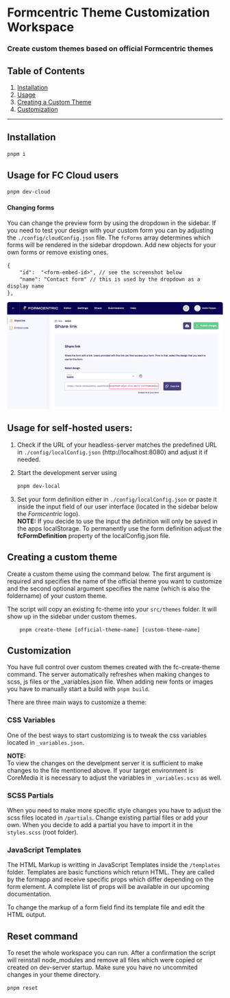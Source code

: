 # Formcentric Theme Customization Workspace

### Create custom themes based on official Formcentric themes

## Table of Contents
1. [Installation](#installation)
2. [Usage](#usage)
3. [Creating a Custom Theme](#creating-a-custom-theme)
4. [Customization](#customization)

---
## Installation

```bash
pnpm i
```

## Usage for FC Cloud users
```bash
pnpm dev-cloud
```
#### Changing forms
You can change the preview form by using the dropdown in the sidebar. If you need to test your design with your custom form you can by adjusting the ```./config/cloudConfig.json``` file. The ```fcForms``` array determines which forms will be rendered in the sidebar dropdown. Add new objects for your own forms or remove existing ones.

```
{
    "id":  "<form-embed-id>", // see the screenshot below 
    "name": "Contact form" // this is used by the dropdown as a display name
},        
```

<img src="./assets/embed-id.png" alt="finding a form embed-id in the fc-cloud" width="800"/>


## Usage for self-hosted users:
1. Check if the URL of your headless-server matches the predefined URL in ```./config/localConfig.json``` (http://localhost:8080) and adjust it if needed.

2. Start the development server using

    ```bash
    pnpm dev-local
    ```
3. Set your form definition either in ```./config/localConfig.json``` or paste it inside the input field of our user interface (located in the sidebar below the *Formcentric* logo). <br>**NOTE:** If you decide to use the input the definition will only be saved in the apps localStorage. To permanently use the form definition adjust the **fcFormDefinition** property of the localConfig.json file.

## Creating a custom theme
Create a custom theme using the command below. The first argument is required and specifies the name of the official theme you want to customize and the second optional argument specifies the name (which is also the foldername) of your custom theme. 


The script will copy an existing fc-theme into your ```src/themes``` folder. It will show up in the sidebar under custom themes.

```
    pnpm create-theme [official-theme-name] [custom-theme-name]
```

## Customization
You have full control over custom themes created with the fc-create-theme command. The server automatically refreshes when making changes to scss, js files or the _variables.json file. When adding new fonts or images you have to manually start a build with ```pnpm build```.

There are three main ways to customize a theme:

### CSS Variables
One of the best ways to start customizing is to tweak the css variables located in ```_variables.json```. 

**NOTE:** <br>
To view the changes on the develpment server it is sufficient to make changes to the file mentioned above. If your target environment is CoreMedia it is necessary to adjust the variables in ```_variables.scss``` as well.

### SCSS Partials
When you need to make more specific style changes you have to adjust the scss files located in ```/partials```. Change existing partial files or add your own. When you decide to add a partial you have to import it in the ```styles.scss``` (root folder).

### JavaScript Templates
The HTML Markup is writting in JavaScript Templates inside the ```/templates``` folder. 
Templates are basic functions which return HTML. They are called by the formapp and receive specific props which differ depending on the form element. A complete list of props will be available in our upcoming documentation.

To change the markup of a form field find its template file and edit the HTML output.

## Reset command
To reset the whole workspace you can run. After a confirmation the script will reinstall node_modules and remove all files which were copied or created on dev-server startup. Make sure you have no uncommited changes in your theme directory. 
```
pnpm reset
```

